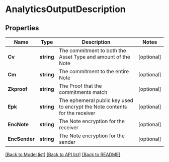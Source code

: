 # AnalyticsOutputDescription

## Properties
Name | Type | Description | Notes
------------ | ------------- | ------------- | -------------
**Cv** | **string** | The commitment to both the Asset Type and amount of the Note | [optional] 
**Cm** | **string** | The commitment to the entire Note | [optional] 
**Zkproof** | **string** | The Proof that the commitments match | [optional] 
**Epk** | **string** | The ephemeral public key used to encrypt the Note contents for the receiver | [optional] 
**EncNote** | **string** | The Note encryption for the receiver | [optional] 
**EncSender** | **string** | The Note encryption for the sender | [optional] 

[[Back to Model list]](../README.md#documentation-for-models) [[Back to API list]](../README.md#documentation-for-api-endpoints) [[Back to README]](../README.md)


